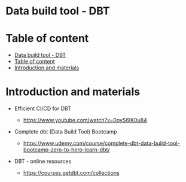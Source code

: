 # Data build tool - DBT

# Table of content

<!-- TOC -->

- [Data build tool - DBT](#data-build-tool---dbt)
- [Table of content](#table-of-content)
- [Introduction and materials](#introduction-and-materials)

<!-- /TOC -->

# Introduction and materials

- Efficient CI/CD for DBT
    - https://www.youtube.com/watch?v=0oyS6lK0u84

- Complete dbt (Data Build Tool) Bootcamp
    - https://www.udemy.com/course/complete-dbt-data-build-tool-bootcamp-zero-to-hero-learn-dbt/

- DBT - online resources
    - https://courses.getdbt.com/collections